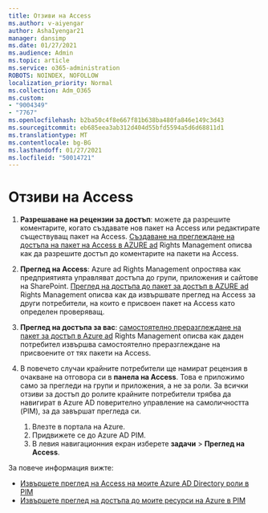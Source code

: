 ```yaml
---
title: Отзиви на Access
ms.author: v-aiyengar
author: AshaIyengar21
manager: dansimp
ms.date: 01/27/2021
ms.audience: Admin
ms.topic: article
ms.service: o365-administration
ROBOTS: NOINDEX, NOFOLLOW
localization_priority: Normal
ms.collection: Adm_O365
ms.custom:
- "9004349"
- "7767"
ms.openlocfilehash: b2ba50c4f8e667f81b638ba480fa846e149c3d43
ms.sourcegitcommit: eb685eea3ab312d404d55bfd5594a5d6d68811d1
ms.translationtype: MT
ms.contentlocale: bg-BG
ms.lasthandoff: 01/27/2021
ms.locfileid: "50014721"
---
```

# <a name="access-reviews"></a>Отзиви на Access

1. **Разрешаване на рецензии за достъп**: можете да разрешите коментарите, когато създавате нов пакет на Access или редактирате съществуващ пакет на Access. [Създаване на преглеждане на достъпа на пакет на Access в AZURE ad](https://docs.microsoft.com/azure/active-directory/governance/entitlement-management-access-reviews-create) Rights Management описва как да разрешите достъп до коментарите на пакети на Access.

1. **Преглед на Access**: Azure ad Rights Management опростява как предприятията управляват достъпа до групи, приложения и сайтове на SharePoint. [Преглед на достъпа до пакет за достъп в AZURE ad](https://docs.microsoft.com/azure/active-directory/governance/entitlement-management-access-reviews-create) Rights Management описва как да извършвате преглед на Access за други потребители, на които е присвоен пакет на Access като определен проверяващ.

1. **Преглед на достъпа за вас**: [самостоятелно преразглеждане на пакет за достъп в Azure ad](https://docs.microsoft.com/azure/active-directory/governance/entitlement-management-access-reviews-self-review) Rights Management описва как даден потребител извършва самостоятелно преразглеждане на присвоените от тях пакети на Access.

1. В повечето случаи крайните потребители ще намират рецензия в очакване на отговора си в **панела на Access**. Това е приложимо само за прегледи на групи и приложения, а не за роли. За всички отзиви за достъп до ролите крайните потребители трябва да навигират в Azure AD поверително управление на самоличността (PIM), за да завършат прегледа си.

    1. Влезте в портала на Azure.
    2. Придвижете се до Azure AD PIM.
    3. В левия навигационния екран изберете **задачи**  >  **Преглед на Access**.
    
За повече информация вижте:

- [Извършете преглед на Access на моите Azure AD Directory роли в PIM ](https://docs.microsoft.com/azure/active-directory/privileged-identity-management/pim-how-to-perform-security-review/)
- [Извършете преглед на достъпа до моите ресурси на Azure в PIM](https://docs.microsoft.com/azure/active-directory/privileged-identity-management/pim-resource-roles-perform-access-review/)